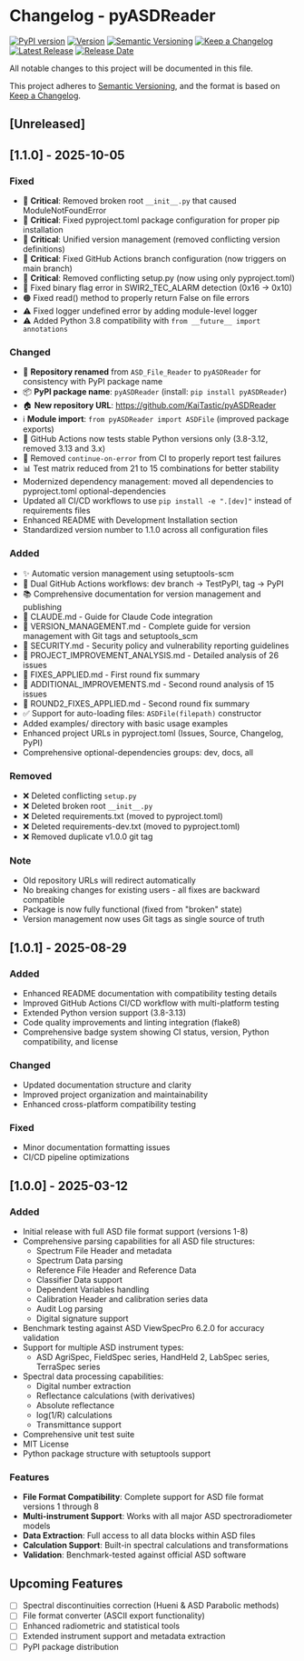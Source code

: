 # Changelog - pyASDReader

[![PyPI version](https://img.shields.io/pypi/v/pyASDReader.svg)](https://pypi.org/project/pyASDReader/)
[![Version](https://img.shields.io/badge/version-v1.1.0-blue.svg)](https://github.com/KaiTastic/pyASDReader/releases)
[![Semantic Versioning](https://img.shields.io/badge/semver-2.0.0-green.svg)](https://semver.org/spec/v2.0.0.html)
[![Keep a Changelog](https://img.shields.io/badge/changelog-Keep%20a%20Changelog-orange.svg)](https://keepachangelog.com/en/1.0.0/)
[![Latest Release](https://img.shields.io/github/v/release/KaiTastic/pyASDReader)](https://github.com/KaiTastic/pyASDReader/releases/latest)
[![Release Date](https://img.shields.io/github/release-date/KaiTastic/pyASDReader)](https://github.com/KaiTastic/pyASDReader/releases)

All notable changes to this project will be documented in this file.

This project adheres to [Semantic Versioning](https://semver.org/spec/v2.0.0.html), and the format is based on [Keep a Changelog](https://keepachangelog.com/en/1.0.0/).

## [Unreleased]

## [1.1.0] - 2025-10-05

### Fixed
- 🔴 **Critical**: Removed broken root `__init__.py` that caused ModuleNotFoundError
- 🔴 **Critical**: Fixed pyproject.toml package configuration for proper pip installation
- 🔴 **Critical**: Unified version management (removed conflicting version definitions)
- 🔴 **Critical**: Fixed GitHub Actions branch configuration (now triggers on main branch)
- 🔴 **Critical**: Removed conflicting setup.py (now using only pyproject.toml)
- 🔴 Fixed binary flag error in SWIR2_TEC_ALARM detection (0x16 → 0x10)
- 🟠 Fixed read() method to properly return False on file errors
- ⚠️ Fixed logger undefined error by adding module-level logger
- ⚠️ Added Python 3.8 compatibility with `from __future__ import annotations`

### Changed
- 🔄 **Repository renamed** from `ASD_File_Reader` to `pyASDReader` for consistency with PyPI package name
- 📦 **PyPI package name**: `pyASDReader` (install: `pip install pyASDReader`)
- 🏠 **New repository URL**: https://github.com/KaiTastic/pyASDReader
- ℹ️ **Module import**: `from pyASDReader import ASDFile` (improved package exports)
- 🧪 GitHub Actions now tests stable Python versions only (3.8-3.12, removed 3.13 and 3.x)
- 🧪 Removed `continue-on-error` from CI to properly report test failures
- 📊 Test matrix reduced from 21 to 15 combinations for better stability
- Modernized dependency management: moved all dependencies to pyproject.toml optional-dependencies
- Updated all CI/CD workflows to use `pip install -e ".[dev]"` instead of requirements files
- Enhanced README with Development Installation section
- Standardized version number to 1.1.0 across all configuration files

### Added
- ✨ Automatic version management using setuptools-scm
- 🤖 Dual GitHub Actions workflows: dev branch → TestPyPI, tag → PyPI
- 📚 Comprehensive documentation for version management and publishing
- 📝 CLAUDE.md - Guide for Claude Code integration
- 📝 VERSION_MANAGEMENT.md - Complete guide for version management with Git tags and setuptools_scm
- 📝 SECURITY.md - Security policy and vulnerability reporting guidelines
- 📝 PROJECT_IMPROVEMENT_ANALYSIS.md - Detailed analysis of 26 issues
- 📝 FIXES_APPLIED.md - First round fix summary
- 📝 ADDITIONAL_IMPROVEMENTS.md - Second round analysis of 15 issues
- 📝 ROUND2_FIXES_APPLIED.md - Second round fix summary
- ✅ Support for auto-loading files: `ASDFile(filepath)` constructor
- Added examples/ directory with basic usage examples
- Enhanced project URLs in pyproject.toml (Issues, Source, Changelog, PyPI)
- Comprehensive optional-dependencies groups: dev, docs, all

### Removed
- ❌ Deleted conflicting `setup.py`
- ❌ Deleted broken root `__init__.py`
- ❌ Deleted requirements.txt (moved to pyproject.toml)
- ❌ Deleted requirements-dev.txt (moved to pyproject.toml)
- ❌ Removed duplicate v1.0.0 git tag

### Note
- Old repository URLs will redirect automatically
- No breaking changes for existing users - all fixes are backward compatible
- Package is now fully functional (fixed from "broken" state)
- Version management now uses Git tags as single source of truth

## [1.0.1] - 2025-08-29

### Added

- Enhanced README documentation with compatibility testing details
- Improved GitHub Actions CI/CD workflow with multi-platform testing
- Extended Python version support (3.8-3.13)
- Code quality improvements and linting integration (flake8)
- Comprehensive badge system showing CI status, version, Python compatibility, and license

### Changed

- Updated documentation structure and clarity
- Improved project organization and maintainability
- Enhanced cross-platform compatibility testing

### Fixed

- Minor documentation formatting issues
- CI/CD pipeline optimizations

## [1.0.0] - 2025-03-12

### Added

- Initial release with full ASD file format support (versions 1-8)
- Comprehensive parsing capabilities for all ASD file structures:
  - Spectrum File Header and metadata
  - Spectrum Data parsing
  - Reference File Header and Reference Data
  - Classifier Data support
  - Dependent Variables handling
  - Calibration Header and calibration series data
  - Audit Log parsing
  - Digital signature support
- Benchmark testing against ASD ViewSpecPro 6.2.0 for accuracy validation
- Support for multiple ASD instrument types:
  - ASD AgriSpec, FieldSpec series, HandHeld 2, LabSpec series, TerraSpec series
- Spectral data processing capabilities:
  - Digital number extraction
  - Reflectance calculations (with derivatives)
  - Absolute reflectance
  - log(1/R) calculations
  - Transmittance support
- Comprehensive unit test suite
- MIT License
- Python package structure with setuptools support

### Features

- **File Format Compatibility**: Complete support for ASD file format versions 1 through 8
- **Multi-instrument Support**: Works with all major ASD spectroradiometer models
- **Data Extraction**: Full access to all data blocks within ASD files
- **Calculation Support**: Built-in spectral calculations and transformations
- **Validation**: Benchmark-tested against official ASD software

## Upcoming Features

- [ ] Spectral discontinuities correction (Hueni & ASD Parabolic methods)
- [ ] File format converter (ASCII export functionality)
- [ ] Enhanced radiometric and statistical tools
- [ ] Extended instrument support and metadata extraction
- [ ] PyPI package distribution
